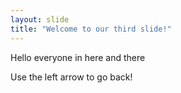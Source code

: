 ```yaml
---
layout: slide
title: "Welcome to our third slide!"
---
```

Hello everyone in here and there

Use the left arrow to go back!
